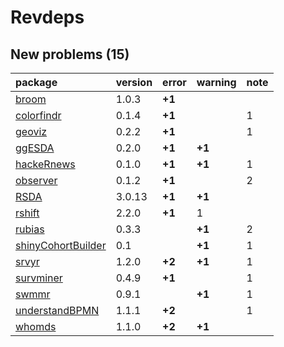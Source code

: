 # Revdeps

## New problems (15)

|package            |version |error  |warning |note |
|:------------------|:-------|:------|:-------|:----|
|[broom](problems.md#broom)|1.0.3   |__+1__ |        |     |
|[colorfindr](problems.md#colorfindr)|0.1.4   |__+1__ |        |1    |
|[geoviz](problems.md#geoviz)|0.2.2   |__+1__ |        |1    |
|[ggESDA](problems.md#ggesda)|0.2.0   |__+1__ |__+1__  |     |
|[hackeRnews](problems.md#hackernews)|0.1.0   |__+1__ |__+1__  |1    |
|[observer](problems.md#observer)|0.1.2   |__+1__ |        |2    |
|[RSDA](problems.md#rsda)|3.0.13  |__+1__ |__+1__  |     |
|[rshift](problems.md#rshift)|2.2.0   |__+1__ |1       |     |
|[rubias](problems.md#rubias)|0.3.3   |       |__+1__  |2    |
|[shinyCohortBuilder](problems.md#shinycohortbuilder)|0.1     |       |__+1__  |1    |
|[srvyr](problems.md#srvyr)|1.2.0   |__+2__ |__+1__  |1    |
|[survminer](problems.md#survminer)|0.4.9   |__+1__ |        |1    |
|[swmmr](problems.md#swmmr)|0.9.1   |       |__+1__  |1    |
|[understandBPMN](problems.md#understandbpmn)|1.1.1   |__+2__ |        |1    |
|[whomds](problems.md#whomds)|1.1.0   |__+2__ |__+1__  |     |

